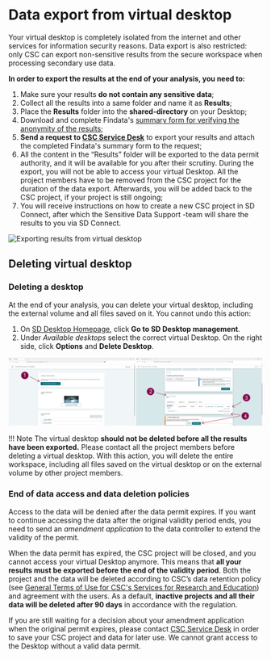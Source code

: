 # Data export from virtual desktop

Your virtual desktop is completely isolated from the internet and other services for information security reasons. Data export is also restricted: only CSC can export non-sensitive results from the secure workspace when processing secondary use data.

**In order to export the results at the end of your analysis, you need to:**

1. Make sure your results **do not contain any sensitive data**;
2. Collect all the results into a same folder and name it as **Results**;
3. Place the **Results** folder into the **shared-directory** on your Desktop;
4. Download and complete Findata's [summary form for verifying the anonymity of the results](https://findata.fi/summary-form-verifying-anonymity-of-results);
5. **Send a request to [CSC Service Desk](../../support/contact.md)** to export your results and attach the completed Findata's summary form to the request;
6. All the content in the “Results” folder will be exported to the data permit authority, and it will be available for you after their scrutiny. During the export, you will not be able to access your virtual Desktop. All the project members have to be removed from the CSC project for the duration of the data export. Afterwards, you will be added back to the CSC project, if your project is still ongoing;
7. You will receive instructions on how to create a new CSC project in SD Connect, after which the Sensitive Data Support -team will share the results to you via SD Connect.

![Exporting results from virtual desktop](https://a3s.fi/docs-files/sensitive-data/SD_Desktop/Exporting_secondary_use_data.png)

## Deleting virtual desktop

### Deleting a desktop

At the end of your analysis, you can delete your virtual desktop, including the external volume and all files saved on it. You cannot undo this action:

 1. On [SD Desktop Homepage](https://sd-desktop.csc.fi), click **Go to SD Desktop management**.
 2. Under *Available desktops* select the correct virtual Desktop. On the right side, click **Options** and **Delete Desktop**.

[![Desktop-delete](images/desktop/desktop-deleting.png)](images/desktop/desktop-deleting.png)

!!! Note
    The virtual desktop **should not be deleted before all the results have been exported.** Please contact all the project members before deleting a virtual desktop. With this action, you will delete the entire workspace, including all files saved on the virtual desktop or on the external volume by other project members.

### End of data access and data deletion policies

Access to the data will be denied after the data permit expires. If you want to continue accessing the data after the original validity period ends, you need to send an *amendment application* to the data controller to extend the validity of the permit.

When the data permit has expired, the CSC project will be closed, and you cannot access your virtual Desktop anymore. This means that **all your results must be exported before the end of the validity period**. Both the project and the data will be deleted according to CSC’s data retention policy (see [General Terms of Use for CSC's Services for Research and Education](https://research.csc.fi/general-terms-of-use)) and agreement with the users. As a default, **inactive projects and all their data will be deleted after 90 days** in accordance with the regulation.

If you are still waiting for a decision about your amendment application when the original permit expires, please contact [CSC Service Desk](../../support/contact.md) in order to save your CSC project and data for later use. We cannot grant access to the Desktop without a valid data permit.

